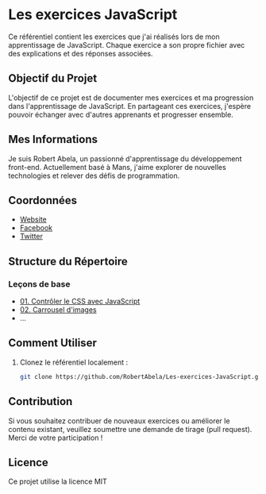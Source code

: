 # Les exercices JavaScript

Ce référentiel contient les exercices que j'ai réalisés lors de mon apprentissage de JavaScript. Chaque exercice a son propre fichier avec des explications et des réponses associées.

## Objectif du Projet

L'objectif de ce projet est de documenter mes exercices et ma progression dans l'apprentissage de JavaScript. En partageant ces exercices, j'espère pouvoir échanger avec d'autres apprenants et progresser ensemble.

## Mes Informations

Je suis Robert Abela, un passionné d'apprentissage du développement front-end. Actuellement basé à Mans, j'aime explorer de nouvelles technologies et relever des défis de programmation.

## Coordonnées

- [Website](https://www.techabeille.fr/)
- [Facebook](https://www.facebook.com/TechAbeille)
- [Twitter](https://twitter.com/techabeille)

## Structure du Répertoire

### Leçons de base

- [01. Contrôler le CSS avec JavaScript](./exercices/Leçons%20de%20base/01.%20Exercice%20JavaScript%20Contrôler%20le%20CSS%20avec%20JavaScript.html)
- [02. Carrousel d'images](./exercices/Leçons%20de%20base/02.%20Exercice%20JavaScript%20Carrousel%20d'images.html)
- ...

## Comment Utiliser

1. Clonez le référentiel localement :

   ```bash
   git clone https://github.com/RobertAbela/Les-exercices-JavaScript.git

## Contribution

Si vous souhaitez contribuer de nouveaux exercices ou améliorer le contenu existant, veuillez soumettre une demande de tirage (pull request). Merci de votre participation !

## Licence

Ce projet utilise la licence MIT